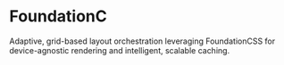 # FoundationC
Adaptive, grid-based layout orchestration leveraging FoundationCSS for device-agnostic rendering and intelligent, scalable caching.
